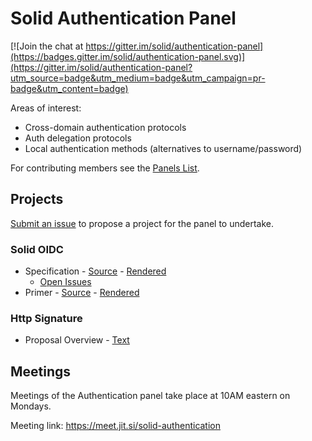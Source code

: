 # Solid Authentication Panel

[![Join the chat at https://gitter.im/solid/authentication-panel](https://badges.gitter.im/solid/authentication-panel.svg)](https://gitter.im/solid/authentication-panel?utm_source=badge&utm_medium=badge&utm_campaign=pr-badge&utm_content=badge)

Areas of interest:

* Cross-domain authentication protocols
* Auth delegation protocols
* Local authentication methods (alternatives to username/password)

For contributing members see the
[Panels List](https://github.com/solid/process/blob/master/panels.md#authentication-panel).

## Projects

[Submit an issue](https://github.com/solid/authentication-panel/issues/new)
to propose a project for the panel to undertake.

### Solid OIDC

* Specification - [Source](proposals/solid-oidc/index.bs) - [Rendered](https://solid.github.io/authentication-panel/solid-oidc/)
  * [Open Issues](https://github.com/solid/authentication-panel/issues?q=is%3Aissue+is%3Aopen+label%3ASolid-OIDC)
* Primer - [Source](proposals/solid-oidc-primer/index.bs) - [Rendered](https://solid.github.io/authentication-panel/solid-oidc-primer/)

### Http Signature 

* Proposal Overview - [Text](proposals/HttpSignature.md)

## Meetings

Meetings of the Authentication panel take place at 10AM eastern on Mondays. 

Meeting link: https://meet.jit.si/solid-authentication
